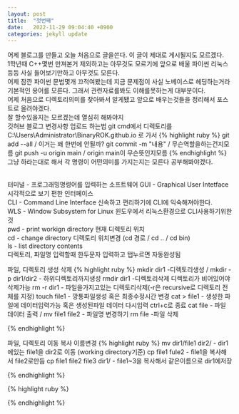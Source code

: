 ```yaml
---
layout: post
title:  "첫번째"
date:   2022-11-29 09:04:40 +0900
categories: jekyll update
---
```

어제 블로그를 만들고 오늘 처음으로 글을쓴다. 이 글이 제대로 게시될지도 모르겠다.<br/>
1학년때 C++몇번 만져본거 제외하고는 아무것도 모르기에 앞으로 배울 파이썬 리눅스 등등 사실 들어보기만하고 아무것도 모른다.<br/>
어제 잠깐 파이썬 문법몇개 끄적여봤는데 지금 문제점이 사실 노베이스로 헤딩하는거라 기본적인 용어를 모른다. 그래서 관련자료를봐도 이해를못하는게 대부분이다.<br/>
어제 처음으로 디렉토리의미를 찾아봐서 알게됐고 앞으로 배우는것들을 정리해서 포스트로 올려야겠다.<br/>
잘 할수있을지는 모르겠는데 열심히 해봐야지<br/>
  깃허브 블로그 변경사항 업로드 하는법
  git cmd에서 디렉토리를 C:\Users\Administrator\BinaryROK.github.io 로 가서
  {% highlight ruby %}
  git add --all / 이거는 왜 한번에 안될까?
  git commit -m "내용" / 무슨역할을하는건지모름
  git push -u origin main / origin main이 무슨뜻인지모름
{% endhighlight %}<br/>
그냥 하라는대로 해서 각 명령이 어떤의미를 가지는지는 모른다 공부해봐야겠다.<br/><br/>

터미널 - 프로그래밍명령어를 입력하는 소프트웨어
GUI - Graphical User Intetface 시각적으로 보기 편한 인터페이스 <br/>
CLI - Command Line Interface 신속하고 편리하기에 CLI에 익숙해져야한다.<br/>
WLS - Window Subsystem for Linux 윈도우에서 리눅스환경으로 CLI사용하기위한 것<br/>
pwd - print workign directory 현재 디렉토리 위치 <br/>
cd - change directory 디렉토리 위치변경 (cd 경로 / cd .. / cd bin)<br/>
ls - list directory contents<br/>
디렉토리, 파일명 입력할때 한두문자 입력하고 탭누르면 자동완성됨<br/>

파일, 디렉토리 생성 삭제 
{% highlight ruby %}
mkdir dir1 -디렉토리생성  / mkdir -p dir1/dir2 - 하위디렉토리까지생성
rmdir dir1 -디렉토리삭제 디렉토리가 비어있어야 삭제가능
rm -r dir1 - 파일을가지고있는 디렉토리삭제(-r은 recursive로 디렉토리 전체를 지정)
touch file1 - 깡통파일생성 혹은 최종수정시간 변경
cat > file1 - 생성한 파일에 데이터입력가능 혹은 생성된파일 데이터 다시입력 ctrl+c로 종료
cat file - 파일 데이터 출력 / mv file1 file2 - 파일명 변경하기
rm file -파일 삭제

{% endhighlight %}

파일, 디렉토리 이동 복사 이름변경
{% highlight ruby %}
mv dir1/file1 dir2/ - dir1에있는 file1을 dir2로 이동 (working directory기준)
cp file1 fule2 - file1을 복사해서 file2로만듬
cp file1 file2 file3 dir1/ - file1~3을 복사해서 같은이름으로 dir1에저장

{% endhighlight %}



{% highlight ruby %}

{% endhighlight %}
